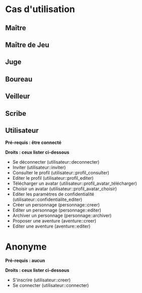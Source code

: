 # Cas d'utilisation

## Maître

## Maître de Jeu

## Juge

## Boureau

## Veilleur

## Scribe

## Utilisateur

**Pré-requis : être connecté**

**Droits :    ceux lister ci-dessous**

* Se déconnecter            (utilisateur::deconnecter)
* Inviter                   (utilisateur::inviter)
* Consulter le profil       (utilisateur::profil_consulter)
* Editer le profil          (utilisateur::profil_editer)
* Télécharger un avatar     (utilisateur::profil_avatar_télécharger)
* Choisir un avatar         (utilisateur::profil_avatar_choisir)
* Editer les paramètres de confidentialité (utilisateur::confidentialite_editer)
* Créer un personnage       (personnage::creer)
* Editer un personnage      (personnage::editer)
* Archiver un personnage    (personnage::archiver)
* Proposer une aventure     (aventure::creer)
* Editer une aventure       (aventure::editer)

# Anonyme

**Pré-requis : aucun**

**Droits :    ceux lister ci-dessous**

* S'inscrire            (utilisateur::creer)
* Se connecter          (utilisateur::connecter)